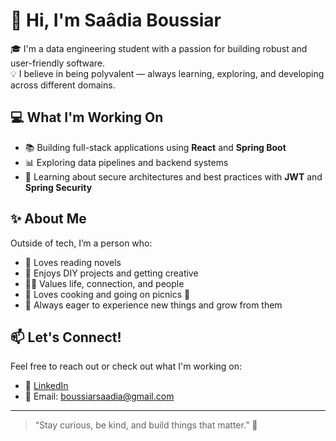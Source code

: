 # 👋 Hi, I'm Saâdia Boussiar

🎓 I'm a data engineering student with a passion for building robust and user-friendly software.  
💡 I believe in being polyvalent — always learning, exploring, and developing across different domains.

## 💻 What I'm Working On

- 📚 Building full-stack applications using **React** and **Spring Boot**
- 📊 Exploring data pipelines and backend systems
- 🔐 Learning about secure architectures and best practices with **JWT** and **Spring Security**

## ✨ About Me

Outside of tech, I’m a person who:
- 📖 Loves reading novels
- 🧶 Enjoys DIY projects and getting creative
- 🧘‍♀️ Values life, connection, and people
- 🍳 Loves cooking and going on picnics 🌳
- 🚀 Always eager to experience new things and grow from them

## 📫 Let's Connect!

Feel free to reach out or check out what I'm working on:

- 🔗 [LinkedIn](https://www.linkedin.com/in/sa%C3%A2dia-boussiar-960923254/?originalSubdomain=ma)
- 📩 Email: boussiarsaadia@gmail.com

---

> “Stay curious, be kind, and build things that matter.” 💙
